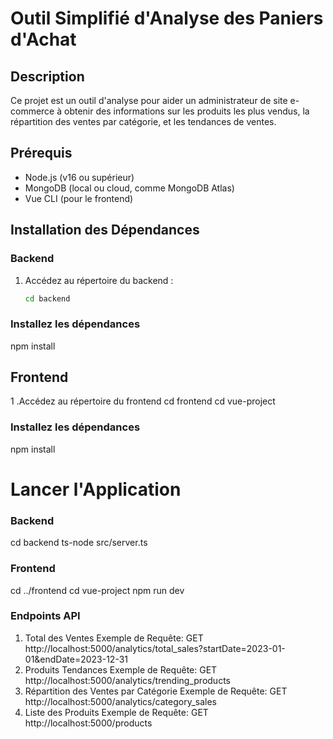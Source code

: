 # Outil Simplifié d'Analyse des Paniers d'Achat

## Description
Ce projet est un outil d'analyse pour aider un administrateur de site e-commerce à obtenir des informations sur les produits les plus vendus, la répartition des ventes par catégorie, et les tendances de ventes.

## Prérequis
- Node.js (v16 ou supérieur)
- MongoDB (local ou cloud, comme MongoDB Atlas)
- Vue CLI (pour le frontend)

## Installation des Dépendances

### Backend
1. Accédez au répertoire du backend :
   ```bash
   cd backend
   
   
### Installez les dépendances 

npm install

## Frontend
1 .Accédez au répertoire du frontend
cd frontend 
cd vue-project

### Installez les dépendances 

npm install

# Lancer l'Application
### Backend
  cd backend
  ts-node src/server.ts

### Frontend
  cd ../frontend
  cd vue-project
  npm run dev

### Endpoints API
  1. Total des Ventes
Exemple de Requête:
GET http://localhost:5000/analytics/total_sales?startDate=2023-01-01&endDate=2023-12-31
2. Produits Tendances
   Exemple de Requête:
   GET http://localhost:5000/analytics/trending_products
3. Répartition des Ventes par Catégorie
   Exemple de Requête:
   GET http://localhost:5000/analytics/category_sales
4. Liste des Produits
    Exemple de Requête:
   GET http://localhost:5000/products
   

  

